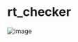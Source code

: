 # rt_checker
![image](https://user-images.githubusercontent.com/53001708/147057670-d3be79a9-1e82-4833-8c69-6b601702077a.png)
